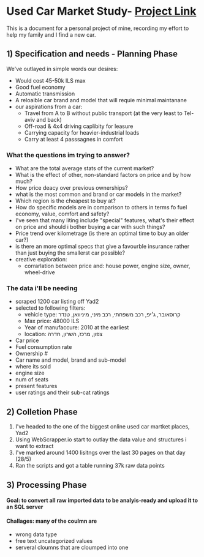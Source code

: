 # Used Car Market Study- [Project Link](https://public.tableau.com/app/profile/yam.yam/viz/UsedCarsBuyingGuide/Dashboard2)

This is a document for a personal project of mine, recording my effort to help my family and I find a new car.

## 1) Specification and needs - Planning Phase
We've outlayed in simple words our desires:
* Would cost 45-50k ILS max
* Good fuel economy
* Automatic transmission
* A reloaible car brand and model that will requie minimal maintanane
* our aspirations from a car:
    - Travel from A to B without public transport (at the very least to Tel-aviv and back)
    - Off-road & 4x4 driving caplibity for leasure
    - Carrying capacity for heavier-industrial loads
    - Carry at least 4 passsagnes in comfort
  
### What the questions im trying to answer?
* What are the total average stats of the current market?
* What is the effect of other, non-standard factors on price and by how much?
* How price deacy over previous ownerships?
* what is the most common and brand or car models in the market?
* Which region is the cheapest to buy at?
* How do specific models are in comparison to others in terms fo fuel economy, value, comfort and safety?
* I've seen that many liting include "special" features, what's their effect on price and should i bother buying a car with such things?
* Price trend over kilometrage (is there an optimal time to buy an older car?)
* is there an more optimal specs that give a favourble insurance rather than just buying the smallerst car possible?
* creative exploration:
  - corrarlation between price and: house power, engine size, owner, wheel-drive

### The data i'll be needing
* scraped 1200 car listing off Yad2
* selected to following filters:
    - vehicle type: קרוסאובר, ג׳יפ, רכב משפחתי, רכב מיני, מיניוואן, טנדר
    - Max price: 48000 ILS
    - Year of manufaccure: 2010 at the earliest
    - location: צפון, מרכז, השרון, חדרה
* Car price
* Fuel consumption rate
* Ownership #
* Car name and model, brand and sub-model
* where its sold
* engine size
* num of seats
* present features
* user ratings and their sub-cat ratings



## 2) Colletion Phase

1. I've headed to the one of the biggest online used car martket places, Yad2
2. Using WebScrapper.io start to outlay the data value and structures i want to extract
3. I've marked around 1400 lisitngs over the last 30 pages on that day (28/5)
4. Ran the scripts and got a table running 37k raw data points

## 3) Processing Phase

#### Goal: to convert all raw imported data to be analyis-ready and upload it to an SQL server
#### Challages: many of the coulmn are     
* wrong data type
* free text uncategorized values
* serveral cloumns that are cloumped into one 
    






